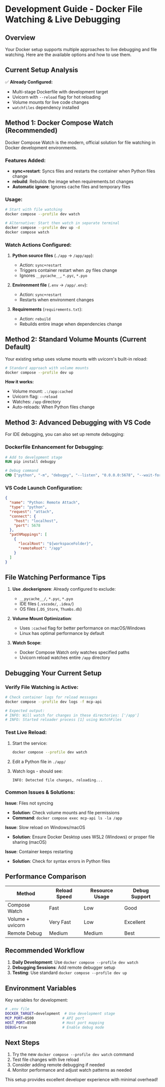 # Development Guide - Docker File Watching & Live Debugging

## Overview

Your Docker setup supports multiple approaches to live debugging and file watching. Here are the available options and how to use them.

## Current Setup Analysis

✅ **Already Configured:**

- Multi-stage Dockerfile with development target
- Uvicorn with `--reload` flag for hot reloading
- Volume mounts for live code changes
- `watchfiles` dependency installed

## Method 1: Docker Compose Watch (Recommended)

Docker Compose Watch is the modern, official solution for file watching in Docker development environments.

### Features Added:

- **sync+restart**: Syncs files and restarts the container when Python files change
- **rebuild**: Rebuilds the image when requirements.txt changes
- **Automatic ignore**: Ignores cache files and temporary files

### Usage:

```bash
# Start with file watching
docker compose --profile dev watch

# Alternative: Start then watch in separate terminal
docker compose --profile dev up -d
docker compose watch
```

### Watch Actions Configured:

1. **Python source files** (`./app` → `/app/app`):
   - Action: `sync+restart`
   - Triggers container restart when .py files change
   - Ignores `__pycache__`, `*.pyc`, `*.pyo`

2. **Environment file** (`.env` → `/app/.env`):
   - Action: `sync+restart`
   - Restarts when environment changes

3. **Requirements** (`requirements.txt`):
   - Action: `rebuild`
   - Rebuilds entire image when dependencies change

## Method 2: Standard Volume Mounts (Current Default)

Your existing setup uses volume mounts with uvicorn's built-in reload:

```bash
# Standard approach with volume mounts
docker compose --profile dev up
```

**How it works:**

- Volume mount: `.:/app:cached`
- Uvicorn flag: `--reload`
- Watches: `/app` directory
- Auto-reloads: When Python files change

## Method 3: Advanced Debugging with VS Code

For IDE debugging, you can also set up remote debugging:

### Dockerfile Enhancement for Debugging:

```dockerfile
# Add to development stage
RUN pip install debugpy

# Debug command
CMD ["python", "-m", "debugpy", "--listen", "0.0.0.0:5678", "--wait-for-client", "-m", "uvicorn", "app.main:app", "--host", "0.0.0.0", "--port", "8500", "--reload"]
```

### VS Code Launch Configuration:

```json
{
  "name": "Python: Remote Attach",
  "type": "python",
  "request": "attach",
  "connect": {
    "host": "localhost",
    "port": 5678
  },
  "pathMappings": [
    {
      "localRoot": "${workspaceFolder}",
      "remoteRoot": "/app"
    }
  ]
}
```

## File Watching Performance Tips

1. **Use .dockerignore**: Already configured to exclude:
   - `__pycache__/`, `*.pyc`, `*.pyo`
   - IDE files (`.vscode/`, `.idea/`)
   - OS files (`.DS_Store`, `Thumbs.db`)

2. **Volume Mount Optimization**:
   - Uses `:cached` flag for better performance on macOS/Windows
   - Linux has optimal performance by default

3. **Watch Scope**:
   - Docker Compose Watch only watches specified paths
   - Uvicorn reload watches entire `/app` directory

## Debugging Your Current Setup

### Verify File Watching is Active:

```bash
# Check container logs for reload messages
docker compose --profile dev logs -f mcp-api

# Expected output:
# INFO: Will watch for changes in these directories: ['/app']
# INFO: Started reloader process [1] using WatchFiles
```

### Test Live Reload:

1. Start the service:

   ```bash
   docker compose --profile dev watch
   ```

2. Edit a Python file in `./app/`

3. Watch logs - should see:
   ```
   INFO: Detected file changes, reloading...
   ```

### Common Issues & Solutions:

**Issue**: Files not syncing

- **Solution**: Check volume mounts and file permissions
- **Command**: `docker compose exec mcp-api ls -la /app`

**Issue**: Slow reload on Windows/macOS

- **Solution**: Ensure Docker Desktop uses WSL2 (Windows) or proper file sharing (macOS)

**Issue**: Container keeps restarting

- **Solution**: Check for syntax errors in Python files

## Performance Comparison

| Method           | Reload Speed | Resource Usage | Debug Support |
| ---------------- | ------------ | -------------- | ------------- |
| Compose Watch    | Fast         | Low            | Good          |
| Volume + uvicorn | Very Fast    | Low            | Excellent     |
| Remote Debug     | Medium       | Medium         | Best          |

## Recommended Workflow

1. **Daily Development**: Use `docker compose --profile dev watch`
2. **Debugging Sessions**: Add remote debugger setup
3. **Testing**: Use standard `docker compose --profile dev up`

## Environment Variables

Key variables for development:

```bash
# .env file
DOCKER_TARGET=development  # Use development stage
MCP_PORT=8500             # API port
HOST_PORT=8500            # Host port mapping
DEBUG=true                # Enable debug mode
```

## Next Steps

1. Try the new `docker compose --profile dev watch` command
2. Test file changes with live reload
3. Consider adding remote debugging if needed
4. Monitor performance and adjust watch patterns as needed

This setup provides excellent developer experience with minimal overhead!
